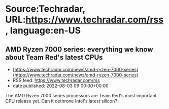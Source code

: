 # Source:Techradar, URL:https://www.techradar.com/rss, language:en-US

## AMD Ryzen 7000 series: everything we know about Team Red's latest CPUs
 - [https://www.techradar.com/news/amd-ryzen-7000-series](https://www.techradar.com/news/amd-ryzen-7000-series)
 - RSS feed: https://www.techradar.com/rss
 - date published: 2022-08-03 09:00:00+00:00

The AMD Ryzen 7000 series processors are Team Red's most important CPU release yet. Can it dethrone Intel's latest silicon?


